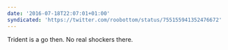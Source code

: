 ```yaml
---
date: '2016-07-18T22:07:01+01:00'
syndicated: 'https://twitter.com/roobottom/status/755155941352476672'
---
```

Trident is a go then. No real shockers there.
